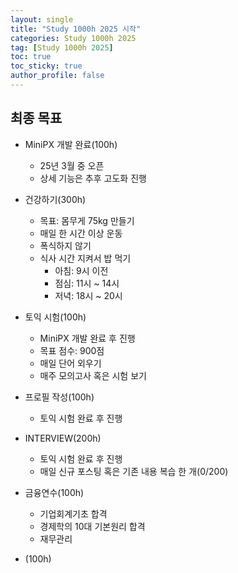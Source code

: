```yaml
---
layout: single
title: "Study 1000h 2025 시작"
categories: Study 1000h 2025
tag: [Study 1000h 2025]
toc: true
toc_sticky: true
author_profile: false
---
```


##  최종 목표

* MiniPX 개발 완료(100h)
  * 25년 3월 중 오픈
  * 상세 기능은 추후 고도화 진행


* 건강하기(300h)

  * 목표: 몸무게 75kg 만들기
  * 매일 한 시간 이상 운동
  * 폭식하지 않기
  * 식사 시간 지켜서 밥 먹기
    * 아침: 9시 이전
    * 점심: 11시 ~ 14시
    * 저녁: 18시 ~ 20시
* 토익 시험(100h)

  * MiniPX 개발 완료 후 진행
  * 목표 점수: 900점
  * 매일 단어 외우기
  * 매주 모의고사 혹은 시험 보기
* 프로필 작성(100h)

  * 토익 시험 완료 후 진행
* INTERVIEW(200h)
  * 토익 시험 완료 후 진행
  * 매일 신규 포스팅 혹은 기존 내용 복습 한 개(0/200)
* 금융연수(100h)

  * 기업회계기초 합격
  * 경제학의 10대 기본원리 합격
  * 재무관리
* (100h)
